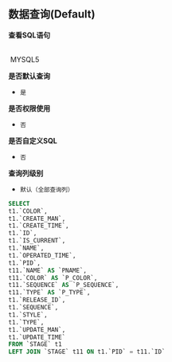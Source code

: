 ## 数据查询(Default) <!-- {docsify-ignore-all} -->



<p class="panel-title"><b>查看SQL语句</b></p>
<br>

<el-row>
&nbsp;<el-tag @click="MYSQL5 = true">MYSQL5</el-tag>
</el-row>

<br>
<p class="panel-title"><b>是否默认查询</b></p>

* `是`

<p class="panel-title"><b>是否权限使用</b></p>

* `否`

<p class="panel-title"><b>是否自定义SQL</b></p>

* `否`

<p class="panel-title"><b>查询列级别</b></p>

* `默认（全部查询列）`






<el-dialog v-model="MYSQL5" title="MYSQL5">

```sql
SELECT
t1.`COLOR`,
t1.`CREATE_MAN`,
t1.`CREATE_TIME`,
t1.`ID`,
t1.`IS_CURRENT`,
t1.`NAME`,
t1.`OPERATED_TIME`,
t1.`PID`,
t11.`NAME` AS `PNAME`,
t11.`COLOR` AS `P_COLOR`,
t11.`SEQUENCE` AS `P_SEQUENCE`,
t11.`TYPE` AS `P_TYPE`,
t1.`RELEASE_ID`,
t1.`SEQUENCE`,
t1.`STYLE`,
t1.`TYPE`,
t1.`UPDATE_MAN`,
t1.`UPDATE_TIME`
FROM `STAGE` t1 
LEFT JOIN `STAGE` t11 ON t1.`PID` = t11.`ID` 


```

</el-dialog>

<script>
 const { createApp } = Vue
  createApp({
    data() {
      return {
                MYSQL5 : false
        
      }
    },
    methods: {
    }
  }).use(ElementPlus).mount('#app')
</script>